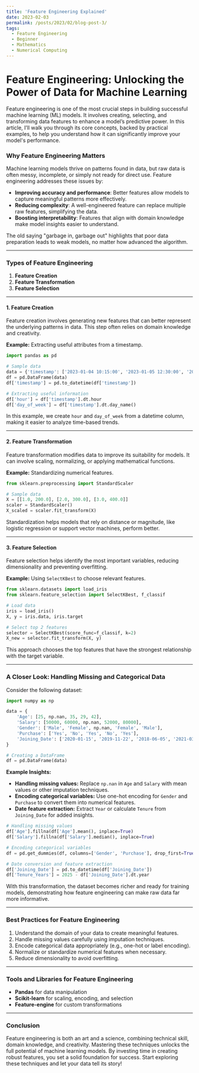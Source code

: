 ```yaml
---
title: 'Feature Engineering Explained'
date: 2023-02-03
permalink: /posts/2023/02/blog-post-3/
tags:
  - Feature Engineering
  - Beginner
  - Mathematics
  - Numerical Computing
---
```



# Feature Engineering: Unlocking the Power of Data for Machine Learning

Feature engineering is one of the most crucial steps in building successful machine learning (ML) models. It involves creating, selecting, and transforming data features to enhance a model’s predictive power. In this article, I’ll walk you through its core concepts, backed by practical examples, to help you understand how it can significantly improve your model's performance.

### Why Feature Engineering Matters

Machine learning models thrive on patterns found in data, but raw data is often messy, incomplete, or simply not ready for direct use. Feature engineering addresses these issues by:

- **Improving accuracy and performance**: Better features allow models to capture meaningful patterns more effectively.
- **Reducing complexity**: A well-engineered feature can replace multiple raw features, simplifying the data.
- **Boosting interpretability**: Features that align with domain knowledge make model insights easier to understand.

The old saying "garbage in, garbage out" highlights that poor data preparation leads to weak models, no matter how advanced the algorithm.

---

### Types of Feature Engineering

1. **Feature Creation**
2. **Feature Transformation**
3. **Feature Selection**

---

#### 1. Feature Creation

Feature creation involves generating new features that can better represent the underlying patterns in data. This step often relies on domain knowledge and creativity.

**Example:** Extracting useful attributes from a timestamp.

```python
import pandas as pd

# Sample data
data = {'timestamp': ['2023-01-04 10:15:00', '2023-01-05 12:30:00', '2023-01-06 08:45:00']}
df = pd.DataFrame(data)
df['timestamp'] = pd.to_datetime(df['timestamp'])

# Extracting useful information
df['hour'] = df['timestamp'].dt.hour
df['day_of_week'] = df['timestamp'].dt.day_name()
```

In this example, we create `hour` and `day_of_week` from a datetime column, making it easier to analyze time-based trends.

---

#### 2. Feature Transformation

Feature transformation modifies data to improve its suitability for models. It can involve scaling, normalizing, or applying mathematical functions.

**Example:** Standardizing numerical features.

```python
from sklearn.preprocessing import StandardScaler

# Sample data
X = [[1.0, 200.0], [2.0, 300.0], [3.0, 400.0]]
scaler = StandardScaler()
X_scaled = scaler.fit_transform(X)
```

Standardization helps models that rely on distance or magnitude, like logistic regression or support vector machines, perform better.

---

#### 3. Feature Selection

Feature selection helps identify the most important variables, reducing dimensionality and preventing overfitting.

**Example:** Using `SelectKBest` to choose relevant features.

```python
from sklearn.datasets import load_iris
from sklearn.feature_selection import SelectKBest, f_classif

# Load data
iris = load_iris()
X, y = iris.data, iris.target

# Select top 2 features
selector = SelectKBest(score_func=f_classif, k=2)
X_new = selector.fit_transform(X, y)
```

This approach chooses the top features that have the strongest relationship with the target variable.

---

### A Closer Look: Handling Missing and Categorical Data

Consider the following dataset:

```python
import numpy as np

data = {
    'Age': [25, np.nan, 35, 29, 42],
    'Salary': [50000, 60000, np.nan, 52000, 80000],
    'Gender': ['Male', 'Female', np.nan, 'Female', 'Male'],
    'Purchase': ['Yes', 'No', 'Yes', 'No', 'Yes'],
    'Joining_Date': ['2020-01-15', '2019-11-22', '2018-06-05', '2021-03-10', '2017-09-12']
}

# Creating a DataFrame
df = pd.DataFrame(data)
```

**Example Insights:**
- **Handling missing values:** Replace `np.nan` in `Age` and `Salary` with mean values or other imputation techniques.
- **Encoding categorical variables:** Use one-hot encoding for `Gender` and `Purchase` to convert them into numerical features.
- **Date feature extraction:** Extract `Year` or calculate `Tenure` from `Joining_Date` for added insights.

```python
# Handling missing values
df['Age'].fillna(df['Age'].mean(), inplace=True)
df['Salary'].fillna(df['Salary'].median(), inplace=True)

# Encoding categorical variables
df = pd.get_dummies(df, columns=['Gender', 'Purchase'], drop_first=True)

# Date conversion and feature extraction
df['Joining_Date'] = pd.to_datetime(df['Joining_Date'])
df['Tenure_Years'] = 2025 - df['Joining_Date'].dt.year
```

With this transformation, the dataset becomes richer and ready for training models, demonstrating how feature engineering can make raw data far more informative.

---

### Best Practices for Feature Engineering

1. Understand the domain of your data to create meaningful features.
2. Handle missing values carefully using imputation techniques.
3. Encode categorical data appropriately (e.g., one-hot or label encoding).
4. Normalize or standardize numerical features when necessary.
5. Reduce dimensionality to avoid overfitting.

---

### Tools and Libraries for Feature Engineering

- **Pandas** for data manipulation
- **Scikit-learn** for scaling, encoding, and selection
- **Feature-engine** for custom transformations

---

### Conclusion

Feature engineering is both an art and a science, combining technical skill, domain knowledge, and creativity. Mastering these techniques unlocks the full potential of machine learning models. By investing time in creating robust features, you set a solid foundation for success. Start exploring these techniques and let your data tell its story!

